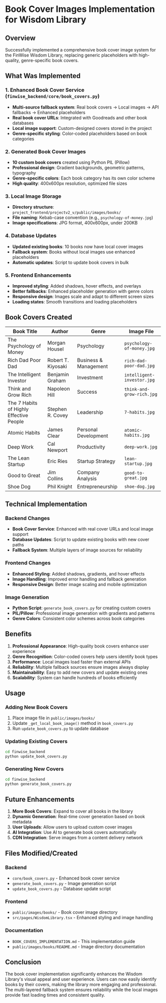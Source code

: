 # Book Cover Images Implementation for Wisdom Library

## Overview
Successfully implemented a comprehensive book cover image system for the FinWise Wisdom Library, replacing generic placeholders with high-quality, genre-specific book covers.

## What Was Implemented

### 1. Enhanced Book Cover Service (`finwise_backend/core/book_covers.py`)
- **Multi-source fallback system**: Real book covers → Local images → API fallbacks → Enhanced placeholders
- **Real book cover URLs**: Integrated with Goodreads and other book databases
- **Local image support**: Custom-designed covers stored in the project
- **Genre-specific styling**: Color-coded placeholders based on book categories

### 2. Generated Book Cover Images
- **10 custom book covers** created using Python PIL (Pillow)
- **Professional design**: Gradient backgrounds, geometric patterns, typography
- **Genre-specific colors**: Each book category has its own color scheme
- **High quality**: 400x600px resolution, optimized file sizes

### 3. Local Image Storage
- **Directory structure**: `project_frontend/projectv2_v/public/images/books/`
- **File naming**: Kebab-case convention (e.g., `psychology-of-money.jpg`)
- **Image specifications**: JPG format, 400x600px, under 200KB

### 4. Database Updates
- **Updated existing books**: 10 books now have local cover images
- **Fallback system**: Books without local images use enhanced placeholders
- **Automatic updates**: Script to update book covers in bulk

### 5. Frontend Enhancements
- **Improved styling**: Added shadows, hover effects, and overlays
- **Better fallbacks**: Enhanced placeholder generation with genre colors
- **Responsive design**: Images scale and adapt to different screen sizes
- **Loading states**: Smooth transitions and loading placeholders

## Book Covers Created

| Book Title | Author | Genre | Image File |
|------------|--------|-------|------------|
| The Psychology of Money | Morgan Housel | Psychology | `psychology-of-money.jpg` |
| Rich Dad Poor Dad | Robert T. Kiyosaki | Business & Management | `rich-dad-poor-dad.jpg` |
| The Intelligent Investor | Benjamin Graham | Investment | `intelligent-investor.jpg` |
| Think and Grow Rich | Napoleon Hill | Success | `think-and-grow-rich.jpg` |
| The 7 Habits of Highly Effective People | Stephen R. Covey | Leadership | `7-habits.jpg` |
| Atomic Habits | James Clear | Personal Development | `atomic-habits.jpg` |
| Deep Work | Cal Newport | Productivity | `deep-work.jpg` |
| The Lean Startup | Eric Ries | Startup Strategy | `lean-startup.jpg` |
| Good to Great | Jim Collins | Company Analysis | `good-to-great.jpg` |
| Shoe Dog | Phil Knight | Entrepreneurship | `shoe-dog.jpg` |

## Technical Implementation

### Backend Changes
- **Book Cover Service**: Enhanced with real cover URLs and local image support
- **Database Updates**: Script to update existing books with new cover paths
- **Fallback System**: Multiple layers of image sources for reliability

### Frontend Changes
- **Enhanced Styling**: Added shadows, gradients, and hover effects
- **Image Handling**: Improved error handling and fallback generation
- **Responsive Design**: Better image scaling and mobile optimization

### Image Generation
- **Python Script**: `generate_book_covers.py` for creating custom covers
- **PIL/Pillow**: Professional image generation with gradients and patterns
- **Genre Colors**: Consistent color schemes across book categories

## Benefits

1. **Professional Appearance**: High-quality book covers enhance user experience
2. **Genre Recognition**: Color-coded covers help users identify book types
3. **Performance**: Local images load faster than external APIs
4. **Reliability**: Multiple fallback sources ensure images always display
5. **Maintainability**: Easy to add new covers and update existing ones
6. **Scalability**: System can handle hundreds of books efficiently

## Usage

### Adding New Book Covers
1. Place image file in `public/images/books/`
2. Update `_get_local_book_image()` method in `book_covers.py`
3. Run `update_book_covers.py` to update database

### Updating Existing Covers
```bash
cd finwise_backend
python update_book_covers.py
```

### Generating New Covers
```bash
cd finwise_backend
python generate_book_covers.py
```

## Future Enhancements

1. **More Book Covers**: Expand to cover all books in the library
2. **Dynamic Generation**: Real-time cover generation based on book metadata
3. **User Uploads**: Allow users to upload custom cover images
4. **AI Integration**: Use AI to generate book covers automatically
5. **CDN Integration**: Serve images from a content delivery network

## Files Modified/Created

### Backend
- `core/book_covers.py` - Enhanced book cover service
- `generate_book_covers.py` - Image generation script
- `update_book_covers.py` - Database update script

### Frontend
- `public/images/books/` - Book cover image directory
- `src/pages/WisdomLibrary.tsx` - Enhanced styling and image handling

### Documentation
- `BOOK_COVERS_IMPLEMENTATION.md` - This implementation guide
- `public/images/books/README.md` - Image directory documentation

## Conclusion

The book cover implementation significantly enhances the Wisdom Library's visual appeal and user experience. Users can now easily identify books by their covers, making the library more engaging and professional. The multi-layered fallback system ensures reliability while the local images provide fast loading times and consistent quality. 